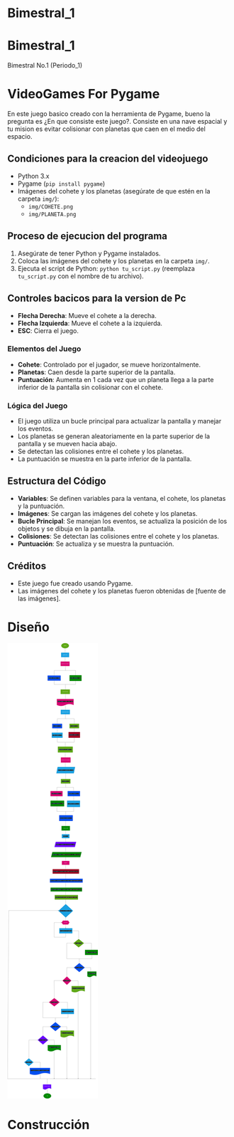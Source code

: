 # Bimestral_1

# Bimestral_1
Bimestral No.1 (Periodo_1)

# VideoGames For Pygame

En este juego basico creado con la herramienta de Pygame, bueno la pregunta es ¿En que consiste este juego?. Consiste en una nave espacial y tu mision es evitar colisionar con planetas que caen en el medio del espacio.

## Condiciones para la creacion del videojuego

* Python 3.x
* Pygame (`pip install pygame`)
* Imágenes del cohete y los planetas (asegúrate de que estén en la carpeta `img/`):
    * `img/COHETE.png`
    * `img/PLANETA.png`

## Proceso de ejecucion del programa

1.  Asegúrate de tener Python y Pygame instalados.
2.  Coloca las imágenes del cohete y los planetas en la carpeta `img/`.
3.  Ejecuta el script de Python: `python tu_script.py` (reemplaza `tu_script.py` con el nombre de tu archivo).

## Controles bacicos para la version de Pc

* **Flecha Derecha**: Mueve el cohete a la derecha.
* **Flecha Izquierda**: Mueve el cohete a la izquierda.
* **ESC**: Cierra el juego.


### Elementos del Juego

* **Cohete**: Controlado por el jugador, se mueve horizontalmente.
* **Planetas**: Caen desde la parte superior de la pantalla.
* **Puntuación**: Aumenta en 1 cada vez que un planeta llega a la parte inferior de la pantalla sin colisionar con el cohete.

### Lógica del Juego

* El juego utiliza un bucle principal para actualizar la pantalla y manejar los eventos.
* Los planetas se generan aleatoriamente en la parte superior de la pantalla y se mueven hacia abajo.
* Se detectan las colisiones entre el cohete y los planetas.
* La puntuación se muestra en la parte inferior de la pantalla.

## Estructura del Código

* **Variables**: Se definen variables para la ventana, el cohete, los planetas y la puntuación.
* **Imágenes**: Se cargan las imágenes del cohete y los planetas.
* **Bucle Principal**: Se manejan los eventos, se actualiza la posición de los objetos y se dibuja en la pantalla.
* **Colisiones**: Se detectan las colisiones entre el cohete y los planetas.
* **Puntuación**: Se actualiza y se muestra la puntuación.

## Créditos

* Este juego fue creado usando Pygame.
* Las imágenes del cohete y los planetas fueron obtenidas de [fuente de las imágenes].

# Diseño

![diagrama de flujos](diagrama.png)

# Construcción

